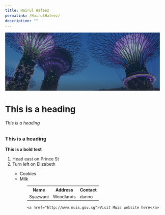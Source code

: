 ```yaml
---
title: Hairul Hafeez
permalink: /HairulHafeez/
description: ""
---
```

![](/images/hero-banner.png)<h1> This is a heading </h1>
<h6> This is a heading </h6>
<h3> This is a heading </h3>
<b> This is a bold text </b>

<ol>

  <li>Head east on Prince St</li>

  <li>Turn left on Elizabeth</li>



<ul>

  <li>Cookies</li>
  <li>Milk</li>
<ul>
	

<table> 
	<tr>
		<th>Name</th>
		<th>Address</th> 
		<th>Contact</th> 
	</tr>
		<tr>
		<td>Syazwani</td>
		<td>Woodlands</td> 
		<td>dunno</td> 
	</tr>
	</table>
	
	<a href="http://www.muis.gov.sg">Visit Muis website here</a>
	